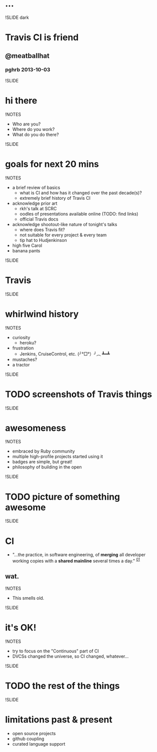# ...

!SLIDE dark

# Travis CI is friend

## @meatballhat

### pghrb 2013-10-03

!SLIDE

# hi there

!NOTES

 * Who are you?
 * Where do you work?
 * What do you do there?

!SLIDE

# goals for next 20 mins

!NOTES

 * a brief review of basics
    * what is CI and how has it changed over the past decade(s)?
    * extremely brief history of Travis CI
 * acknowledge prior art
    * rkh's talk at SCRC
    * oodles of presentations available online (TODO: find links)
    * official Travis docs
 * acknowledge shootout-like nature of tonight's talks
    * where does Travis fit?
    * not suitable for every project & every team
    * tip hat to Hudjenkinson
 * high five Carol
 * banana pants

!SLIDE

# Travis

!SLIDE

# whirlwind history

!NOTES

 * curiosity
    * heroku?
 * frustration
    * Jenkins, CruiseControl, etc. (╯°□°）╯︵ ┻━┻
 * mustaches?
 * a tractor

!SLIDE

# TODO screenshots of Travis things

!SLIDE

# awesomeness

!NOTES

 * embraced by Ruby community
 * multiple high-profile projects started using it
 * badges are simple, but great!
 * philosophy of building in the open

!SLIDE

# TODO picture of something awesome

!SLIDE

# CI

 * "...the practice, in software engineering, of <strong>merging</strong> all
   developer working copies with a <strong>shared mainline</strong> several
   times a day."
   <sup>
   [01](http://en.wikipedia.org/wiki/Continuous_integration)
   </sup>

## wat.

!NOTES

 * This smells old.

!SLIDE

# it's OK!

!NOTES

 * try to focus on the "Continuous" part of CI
 * DVCSs changed the universe, so CI changed, whatever...

!SLIDE

# TODO the rest of the things

!SLIDE

# limitations past & present

 * open source projects
 * github coupling
 * curated language support

